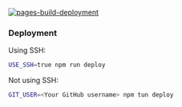 [![pages-build-deployment](https://github.com/Megumiiiiii/megumiiiiii.github.io/actions/workflows/pages/pages-build-deployment/badge.svg?branch=gh-pages)](https://github.com/Megumiiiiii/megumiiiiii.github.io/actions/workflows/pages/pages-build-deployment)

### Deployment

Using SSH:

```sh
USE_SSH=true npm run deploy
```

Not using SSH:

```sh
GIT_USER=<Your GitHub username> npm tun deploy
```
